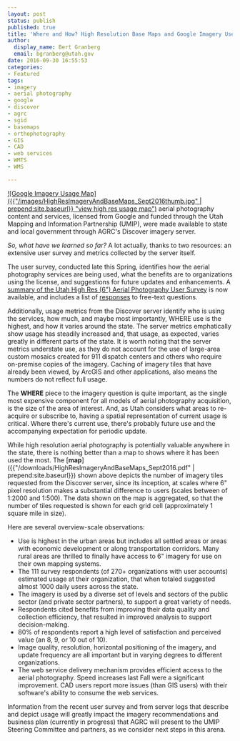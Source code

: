 ```yaml
---
layout: post
status: publish
published: true
title: 'Where and How? High Resolution Base Maps and Google Imagery Useage'
author:
  display_name: Bert Granberg
  email: bgranberg@utah.gov
date: 2016-09-30 16:55:53
categories:
- Featured
tags:
- imagery
- aerial photography
- google
- discover
- agrc
- sgid
- basemaps
- orthophotography
- GIS
- CAD
- web services
- WMTS
- WMS

---
```

[![Google Imagery Usage Map]({{"/images/HighResImageryAndBaseMaps_Sept2016thumb.jpg" | prepend:site.baseurl}} "view high res usage map")]({{"/downloads/HighResImageryAndBaseMaps_Sept2016.pdf
" | prepend:site.baseurl}}){:.inline-text-right}
It has been about 18 months since the statewide high resolution (6") aerial photography content and services, licensed from Google and funded through the Utah Mapping and Information Partnership (UMIP), were made available to state and local government through AGRC's Discover imagery server.

*So, what have we learned so far?* A lot actually, thanks to two resources: an extensive user survey and metrics collected by the server itself.

The user survey, conducted late this Spring, identifies how the aerial photography services are being used, what the benefits are to organizations using the license, and suggestions for future updates and enhancements. A [summary of the Utah High Res (6") Aerial Photography User Survey](https://docs.google.com/document/d/1iwLi8icm3OqF0GvEnblD6REiwcmUdug03Dny2vvXMMM/edit?usp=sharing) is now available, and includes a list of [responses](https://docs.google.com/document/d/1iwLi8icm3OqF0GvEnblD6REiwcmUdug03Dny2vvXMMM/edit?usp=sharing) to free-text questions.

Additionally, usage metrics from the Discover server identify who is using the services, how much, and maybe most importantly, WHERE use is the highest, and how it varies around the state. The server metrics emphatically show usage has steadily increased and, that usage, as expected, varies greatly in different parts of the state. It is worth noting that the server metrics  understate use, as they do not account for the use of large-area custom mosaics created for 911 dispatch centers and others who require on-premise copies of the imagery. Caching of imagery tiles that have already been viewed, by ArcGIS and other applications, also means the numbers do not reflect full usage.

The **WHERE** piece to the imagery question is quite important, as the single most expensive component for all models of aerial photography acquisition, is the size of the area of interest. And, as Utah considers what areas to re-acquire or subscribe to, having a spatial representation of current usage is critical. Where there's current use, there's probably future use and the accompanying expectation for periodic update.

While high resolution aerial photography is potentially valuable anywhere in the state, there is nothing better than a map to shows where it has been used the most. The [**map**]({{"/downloads/HighResImageryAndBaseMaps_Sept2016.pdf" | prepend:site.baseurl}}) shown above depicts the number of imagery tiles requested from the Discover server, since its inception, at scales where 6" pixel resolution makes a substantial difference to users (scales between of 1:2000 and 1:500). The data shown on the map is aggregated, so that the number of tiles requested is shown for each grid cell (approximately 1 square mile in size).

Here are several overview-scale observations:

- Use is highest in the urban areas but includes all settled areas or areas with economic development or along transportation corridors. Many rural areas are thrilled to finally have access to 6" imagery for use on their own mapping systems.
- The 111 survey respondents (of 270+ organizations with user accounts) estimated usage at their organization, that when totaled suggested almost 1000 daily users across the state.
- The imagery is used by a diverse set of levels and sectors of the public sector (and private sector partners), to support a great variety of needs.
- Respondents cited benefits from improving their data quality and collection efficiency, that resulted in improved analysis to support decision-making.
- 80% of respondents report a high level of satisfaction and perceived value (an 8, 9, or 10 out of 10).
- Image quality, resolution, horizontal positioning of the imagery, and update frequency are all important but in varying degrees to different organizations.
- The web service delivery mechanism provides efficient access to the aerial photography. Speed increases last Fall were a significant improvement. CAD users report more issues (than GIS users) with their software's ability to consume the web services.

Information from the recent user survey and from server logs that describe and depict usage will greatly impact the imagery recommendations and business plan (currently in progress) that AGRC will present to the UMIP Steering Committee and partners, as we consider next steps in this arena.
